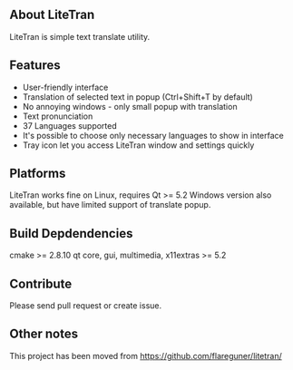About LiteTran
--------------
LiteTran is simple text translate utility.


Features
--------
- User-friendly interface
- Translation of selected text in popup (Ctrl+Shift+T by default)
- No annoying windows - only small popup with translation
- Text pronunciation
- 37 Languages supported
- It's possible to choose only necessary languages to show in interface
- Tray icon let you access LiteTran window and settings quickly


Platforms
---------
LiteTran works fine on Linux, requires Qt >= 5.2
Windows version also available, but have limited support of translate popup.


Build Depdendencies
-------------------
cmake >= 2.8.10
qt core, gui, multimedia, x11extras >= 5.2


Contribute
----------
Please send pull request or create issue.

Other notes
-----------

This project has been moved from https://github.com/flareguner/litetran/
